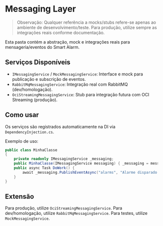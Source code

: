 # Messaging Layer

> Observação: Qualquer referência a mocks/stubs refere-se apenas ao ambiente de desenvolvimento/teste.
> Para produção, utilize sempre as integrações reais conforme documentação.

Esta pasta contém a abstração, mock e integrações reais para mensageria/eventos do Smart Alarm.

## Serviços Disponíveis

- `IMessagingService` / `MockMessagingService`: Interface e mock para publicação e subscrição de eventos.
- `RabbitMqMessagingService`: Integração real com RabbitMQ (dev/homologação).
- `OciStreamingMessagingService`: Stub para integração futura com OCI Streaming (produção).

## Como usar

Os serviços são registrados automaticamente na DI via `DependencyInjection.cs`.

Exemplo de uso:

```csharp
public class MinhaClasse
{
    private readonly IMessagingService _messaging;
    public MinhaClasse(IMessagingService messaging) { _messaging = messaging; }
    public async Task DoWork() {
        await _messaging.PublishEventAsync("alarms", "Alarme disparado!");
    }
}
```

## Extensão

Para produção, utilize `OciStreamingMessagingService`.
Para dev/homologação, utilize `RabbitMqMessagingService`.
Para testes, utilize `MockMessagingService`.
